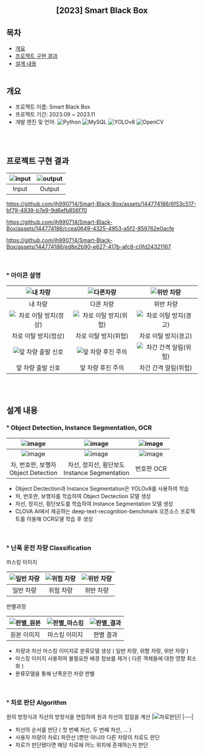 <div align="center">
<h2>[2023] Smart Black Box </h2>
</div>

## 목차
  - [개요](#개요) 
  - [프로젝트 구현 결과](#프로젝트-구현-결과)
  - [설계 내용](#설계-내용)
<br><br>

## 개요
- 프로젝트 이름: Smart Black Box 
- 프로젝트 기간: 2023.09 ~ 2023.11
- 개발 엔진 및 언어:
![Python](https://img.shields.io/badge/Python-3776AB?style=for-the-badge&logo=python&logoColor=white)
![MySQL](https://img.shields.io/badge/MySQL-4479A1?style=for-the-badge&logo=mysql&logoColor=white)
![YOLOv8](https://img.shields.io/badge/YOLOv8-00FFFF?style=for-the-badge&logoColor=white)
![OpenCV](https://img.shields.io/badge/OpenCV-5C3EE8?style=for-the-badge&logo=opencv&logoColor=white)

<br><br>

## 프로젝트 구현 결과
|![input](https://github.com/jh990714/Smart-Blackbox/assets/144774186/b2a409c2-cfe5-4884-920e-b508239a5bd9)|![output](https://github.com/jh990714/Smart-Blackbox/assets/144774186/600b3892-6354-4084-80ae-4a71149bbe11)|
|:---:|:---:|
|Input|Output|

https://github.com/jh990714/Smart-Black-Box/assets/144774186/6f53c517-bf79-4939-b7e9-9d6efb856f70

https://github.com/jh990714/Smart-Black-Box/assets/144774186/ccea0649-4325-4953-a5f2-859762e0acfe

https://github.com/jh990714/Smart-Black-Box/assets/144774186/ed8e2b90-e627-417b-afc8-c0fd24321167



<br>

### ° 아이콘 설명
|![내 차량](https://github.com/jh990714/Smart-Blackbox/assets/144774186/04c1bd3f-0e95-4d19-8ac8-4b49df91389b)|![다른차량](https://github.com/jh990714/Smart-Blackbox/assets/144774186/061fcedc-b17a-48b2-84a1-13cafcf0bd95)|![위반 차량](https://github.com/jh990714/Smart-Blackbox/assets/144774186/a5bdb7aa-3978-4f62-b6b3-25264bf96982)|
|:---:|:---:|:---:|
|내 차량|다른 차량|위반 차량|
|![차로 이탈 방지(정상)](https://github.com/jh990714/Smart-Blackbox/assets/144774186/fccf3b82-6d0a-417d-9cc8-5157ef88731a)|![차로 이탈 방지(위험)](https://github.com/jh990714/Smart-Blackbox/assets/144774186/8b984cbd-6921-43c4-b80e-cd47ca631713)|![차로 이탈 방지(경고)](https://github.com/jh990714/Smart-Blackbox/assets/144774186/a28ce339-6f3d-47df-8ff1-0de1b46a58d2)|
|차로 이탈 방지(정상)|차로 이탈 방지(위험)|차로 이탈 방지(경고)|
|![앞 차량 출발 신호](https://github.com/jh990714/Smart-Blackbox/assets/144774186/257beb55-24c0-436a-ac33-65c270b38d2d)|![앞 차량 후진 주의](https://github.com/jh990714/Smart-Blackbox/assets/144774186/2f80e5e6-a23c-4d01-8a92-9b7a30fd3a6c)|![차간 간격 알림(위험)](https://github.com/jh990714/Smart-Blackbox/assets/144774186/a4c20433-475d-4858-a89b-de5f5023a0ad)|
|앞 차량 출발 신호|앞 차량 후진 주의|차간 간격 알림(위험)|

<br><br>

## 설계 내용
### ° Object Detection, Instance Segmentation, OCR

|![image](https://github.com/jh990714/Smart-Black-Box/assets/144774186/a8f0eb15-41a1-43ed-b605-d081191c3264)|![image](https://github.com/jh990714/Smart-Black-Box/assets/144774186/36b445e3-d1c3-41da-a7f4-b39081578c88)|![image](https://github.com/jh990714/Smart-Black-Box/assets/144774186/925845f5-579a-4a6d-a48f-4095bf226a30)|
|:---:|:---:|:---:|
|![image](https://github.com/jh990714/Smart-Black-Box/assets/144774186/f779375c-29e2-4f3c-8aa4-dcddf75d56f7)|![image](https://github.com/jh990714/Smart-Black-Box/assets/144774186/92c8f39c-0989-4245-b626-828c53bc424f)|![image](https://github.com/jh990714/Smart-Black-Box/assets/144774186/8cc1eb6b-9a99-4946-8cdb-77eff8ad034b)|
|차, 번호판, 보행자<br>Object Detection|차선, 정지선, 횡단보도<br>Instance Segmentation|번호판 OCR|

- Object Dectection과 Instance Segmentation은 YOLOv8를 사용하여 학습
- 차, 번호판, 보행자를 학습하여 Object Dectection 모델 생성
- 차선, 정지선, 횡단보도를 학습하여 Instance Segmentation 모델 생성
- CLOVA AI에서 제공하는 deep-text-recognition-benchmark 오픈소스 프로젝트를 이용해 OCR모델 학습 후 생성
<br>

### ° 난폭 운전 차량 Classification
마스킹 이미지

|![일반 차량](https://github.com/jh990714/Smart-Black-Box/assets/144774186/7ed42c35-ec67-4714-93bd-a165cf3e0b30)|![위험 차량](https://github.com/jh990714/Smart-Black-Box/assets/144774186/7a44c91c-97aa-4cb1-bdac-9558d430bf68)|![위반 차량](https://github.com/jh990714/Smart-Black-Box/assets/144774186/9d6657f3-1906-4f2a-999b-ed13bd00e18a)
|:---:|:---:|:---:|
|일반 차량|위험 차량|위반 차량|

판별과정

|![판별_원본](https://github.com/jh990714/Smart-Black-Box/assets/144774186/d6b985a1-9b4f-4fd2-8b71-86db60600127)|![판별_마스킹](https://github.com/jh990714/Smart-Black-Box/assets/144774186/57a0f836-89d1-4d16-a011-d4055302b56c)|![판별_결과](https://github.com/jh990714/Smart-Black-Box/assets/144774186/eee6e136-c5a5-4cbf-89c5-7f1c7a696472)|
|:---:|:---:|:---:|
|원본 이미지|마스킹 이미지|판별 결과|

- 차량과 차선 마스킹 이미지로 분류모델 생성 ( 일반 차량, 위험 차량, 위반 차량 )
- 마스킹 이미지 사용하여 불필요한 배경 정보를 제거 ( 다른 객체들에 대한 영향 최소화 )
- 분류모델을 통해 난폭운전 차량 판별
<br>

### ° 차로 판단 Algorithm

원의 방정식과 직선의 방정식을 연립하여 원과 차선의 접점을 계산
|![차로판단](https://github.com/jh990714/Smart-Black-Box/assets/144774186/f2e8969d-be49-41a5-ad2c-8cf3a84405f1)|
|---|

- 차선의 순서를 판단 ( 첫 번째 차선, 두 번째 차선, ... )
- 사용자 차량의 차로( 파란선 )뿐만 아니라 다른 차량의 차로도 판단
- 차로가 판단됐다면 해당 차로에 어느 위치에 존재하는지 판단
